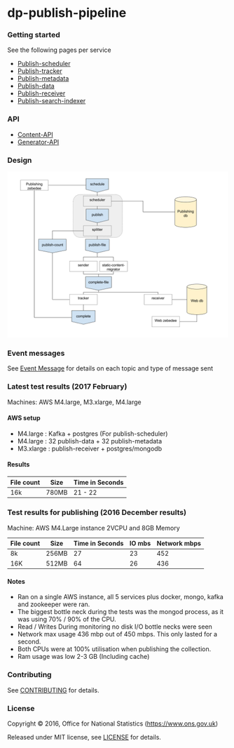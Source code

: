 dp-publish-pipeline
================

### Getting started
See the following pages per service
* [Publish-scheduler](publish-scheduler/README.md)
* [Publish-tracker](publish-tracker/README.md)
* [Publish-metadata](publish-metadata/README.md)
* [Publish-data](publish-data/README.md)
* [Publish-receiver](publish-receiver/README.md)
* [Publish-search-indexer](Publish-search-indexer/README.md)

### API
* [Content-API](content-api/README.md)
* [Generator-API](generator-api/README.md)

### Design
![alt Design](doc/design.png)

### Event messages
See [Event Message](doc/Messages.md) for details on each topic and type of message sent

### Latest test results (2017 February)
Machines: AWS M4.large, M3.xlarge, M4.large

#### AWS setup
* M4.large : Kafka + postgres (For publish-scheduler)
* M4.large : 32 publish-data + 32 publish-metadata
* M3.xlarge : publish-receiver + postgres/mongodb

#### Results
| File count | Size   |  Time in Seconds   |
|------------|--------|--------------------|
| 16k         | 780MB  |  21 - 22          |

### Test results for publishing (2016 December results)
Machine: AWS M4.Large instance 2VCPU and 8GB Memory

| File count | Size   |  Time in Seconds   |  IO mbs  | Network mbps |
|------------|--------|--------------------|----------|--------------|
| 8k         | 256MB  |  27                |  23      |  452         |
| 16K        | 512MB  |  64                |  26      |  436         |

#### Notes
* Ran on a single AWS instance, all 5 services plus docker, mongo, kafka and zookeeper were ran.
* The biggest bottle neck during the tests was the mongod process, as it was using 70% / 90% of the CPU.
* Read / Writes During monitoring no disk I/O bottle necks were seen
* Network max usage 436 mbp out of 450 mbps. This only lasted for a second.
* Both CPUs were at 100% utilisation when publishing the collection.
* Ram usage was low 2-3 GB (Including cache)

### Contributing

See [CONTRIBUTING](CONTRIBUTING.md) for details.

### License

Copyright ©‎ 2016, Office for National Statistics (https://www.ons.gov.uk)

Released under MIT license, see [LICENSE](LICENSE.md) for details.
